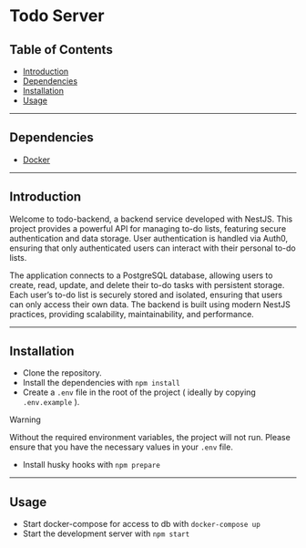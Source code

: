 # Todo Server

## Table of Contents

- [Introduction](#introduction)
- [Dependencies](#dependencies)
- [Installation](#installation)
- [Usage](#usage)

---

## Dependencies

- [Docker](https://www.docker.com/)

---

## Introduction

Welcome to todo-backend, a backend service developed with NestJS. This project provides a powerful API for managing to-do lists, featuring secure authentication and data storage. User authentication is handled via Auth0, ensuring that only authenticated users can interact with their personal to-do lists.

The application connects to a PostgreSQL database, allowing users to create, read, update, and delete their to-do tasks with persistent storage. Each user’s to-do list is securely stored and isolated, ensuring that users can only access their own data. The backend is built using modern NestJS practices, providing scalability, maintainability, and performance.

---

## Installation

- Clone the repository.
- Install the dependencies with `npm install`
- Create a `.env` file in the root of the project ( ideally by copying `.env.example` ).

> [!WARNING]
> Without the required environment variables, the project will not run. Please ensure that you have the necessary values in your `.env` file.

- Install husky hooks with `npm prepare`
---

## Usage

- Start docker-compose for access to db with `docker-compose up`
- Start the development server with `npm start`
